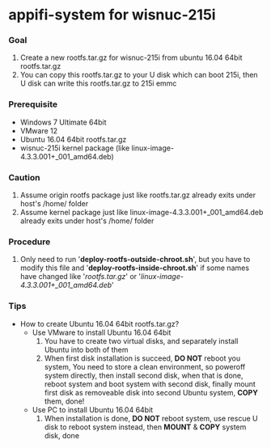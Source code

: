 # appifi-system for wisnuc-215i

### Goal
  1. Create a new rootfs.tar.gz for wisnuc-215i from ubuntu 16.04 64bit rootfs.tar.gz
  2. You can copy this rootfs.tar.gz to your U disk which can boot 215i, then U disk can write this rootfs.tar.gz to 215i emmc

### Prerequisite
  + Windows 7 Ultimate 64bit
  + VMware 12
  + Ubuntu 16.04 64bit rootfs.tar.gz
  + wisnuc-215i kernel package (like linux-image-4.3.3.001+_001_amd64.deb)

### Caution
  1. Assume origin rootfs package just like rootfs.tar.gz already exits under host's /home/ folder
  2. Assume kernel package just like linux-image-4.3.3.001+_001_amd64.deb already exits under host's /home/ folder

### Procedure
  1. Only need to run '**deploy-rootfs-outside-chroot.sh**', but you have to modify this file and '**deploy-rootfs-inside-chroot.sh**' if some names have changed like '*rootfs.tar.gz*' or '*linux-image-4.3.3.001+_001_amd64.deb*'

### Tips
  + How to create Ubuntu 16.04 64bit rootfs.tar.gz?
    - Use VMware to install Ubuntu 16.04 64bit
      1. You have to create two virtual disks, and separately install Ubuntu into both of them
      2. When first disk installation is succeed, **DO NOT** reboot you system, You need to store a clean environment, so poweroff system directly, then install second disk, when that is done, reboot system and boot system with second disk, finally mount first disk as removeable disk into second Ubuntu system, **COPY** them, done!
    - Use PC to install Ubuntu 16.04 64bit
      1. When installation is done, **DO NOT** reboot system, use rescue U disk to reboot system instead, then **MOUNT** & **COPY** system disk, done
